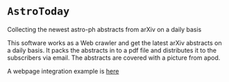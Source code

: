 # ```AstroToday```
Collecting the newest astro-ph abstracts from arXiv on a daily basis

This software works as a Web crawler and get the latest arXiv abstracts on a daily basis. It packs the abstracts in to a pdf
file and distributes it to the subscribers via email. The abstracts are covered with a  picture from apod.

A webpage integration example is [here](https://pages.jh.edu/~yli311/Astrotoday.html)
